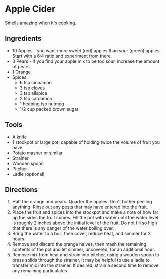 # Apple Cider

Smells amazing when it's cooking.



## Ingredients

- 10 Apples - you want more sweet (red) apples than sour (green) apples. Start with a 6:4 ratio and experiment from there.
- 3 Pears - if you find your apple mix to be too sour, increase the amount of pears.
- 1 Orange
- Spices:
  - 6 tsp cinnamon
  - 3 tsp cloves
  - 3 tsp allspice
  - 2 tsp cardamon
  - 1 heaping tsp nutmeg
  - 1/2 cup packed brown sugar



## Tools

- A knife
- 1 stockpot or large pot, capable of holding twice the volume of fruit you have
- Potato masher or similar 
- Strainer
- Wooden spoon
- Pitcher
- Ladle (optional)



## Directions

1. Half the orange and pears. Quarter the apples. Don't bother peeling anything. Rinse out any pests that may have entered into the fruit.
1. Place the fruit and spices into the stockpot and make a note of how far up the sides the fruit comes. Fill the pot with water until the water level is roughly 2 inches above the initial level of the fruit. Do not fill so high that there is any danger of the water boiling over.
1. Bring the water to a boil, then cover, reduce heat, and simmer for 2 hours.
1. Remove and discard the orange halves, then mash the remaining contents of the pot and let simmer, uncovered, for an additional hour.
1. Remove mix from heat and strain into pitcher, using a wooden spoon to press solids through the strainer. It may be helpful to use a ladle to transfer mix into the strainer. If desired, strain a second time to remove any remaining particulates.
